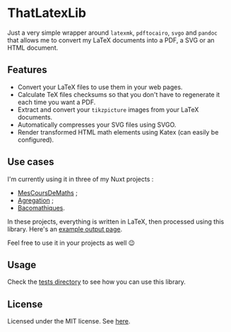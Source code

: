 # ThatLatexLib

Just a very simple wrapper around `latexmk`, `pdftocairo`, `svgo` and `pandoc` that allows me
to convert my LaTeX documents into a PDF, a SVG or an HTML document.

## Features

* Convert your LaTeX files to use them in your web pages.
* Calculate TeX files checksums so that you don't have to regenerate it each time
  you want a PDF.
* Extract and convert your `tikzpicture` images from your LaTeX documents.
* Automatically compresses your SVG files using SVGO.
* Render transformed HTML math elements using Katex (can easily be configured).

## Use cases

I'm currently using it in three of my Nuxt projects :

* [MesCoursDeMaths](https://github.com/Skyost/MesCoursDeMaths) ;
* [Agregation](https://github.com/Skyost/Agregation) ;
* [Bacomathiques](https://github.com/Skyost/Bacomathiques).

In these projects, everything is written in LaTeX, then processed using this library.
Here's an [example output page](https://agreg.skyost.eu/developpements/caracterisation-reelle-de-gamma/).

Feel free to use it in your projects as well :wink:

## Usage

Check the [tests directory](https://github.com/Skyost/ThatLatexLib/blob/master/tests/) to see how you can use this library.

## License

Licensed under the MIT license. See [here](https://github.com/Skyost/ThatLatexLib/blob/master/LICENSE).
